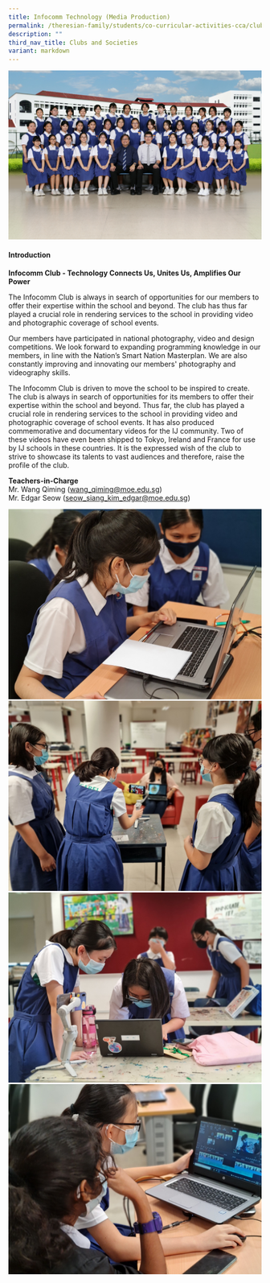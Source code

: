 ```yaml
---
title: Infocomm Technology (Media Production)
permalink: /theresian-family/students/co-curricular-activities-cca/clubs-and-societies/infocomm-technology-medi/
description: ""
third_nav_title: Clubs and Societies
variant: markdown
---
```

![](/images/2025%20CCA%20Photos/Infocomm_Formal.jpg)
<h4><strong>Introduction</strong></h4>
<p><strong>Infocomm Club - Technology Connects Us, Unites Us, Amplifies Our Power</strong></p>
<p>The Infocomm Club is always in search of opportunities for our members to offer their expertise within the school and beyond. The club has thus far played a crucial role in rendering services to the school in providing video and photographic coverage of school events.</p>
<p>Our members have participated in national photography, video and design competitions. We look forward to expanding programming knowledge in our members, in line with the Nation’s Smart Nation Masterplan. We are also constantly improving and innovating our members' photography and videography skills.&nbsp;</p>
<p>The Infocomm Club is driven to move the school to be inspired to create. The club is always in search of opportunities for its members to offer their expertise within the school and beyond. Thus far, the club has played a crucial role in rendering services to the school in providing video and photographic coverage of school events. It has also produced commemorative and documentary videos for the IJ community. Two of these videos have even been shipped to Tokyo, Ireland and France for use by IJ schools in these countries. It is the expressed wish of the club to strive to showcase its talents to vast audiences and therefore, raise the profile of the club.</p>

<p><strong>Teachers-in-Charge</strong><br>Mr. Wang Qiming (<a href="mailto:wang_qiming@moe.edu.sg">wang_qiming@moe.edu.sg</a>)<br>Mr. Edgar Seow (<a href="mailto:seow_siang_kim_edgar@moe.edu.sg">seow_siang_kim_edgar@moe.edu.sg</a>)</p>
<img src="/images/inf2.jpg"><br>
<img src="/images/inf3.jpg"><br>
<img src="/images/inf4.jpg"><br>
<img src="/images/inf5.jpg">